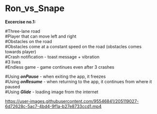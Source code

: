# Ron_vs_Snape

__Excercise no.1:__

#Three-lane road <br />
#Player that can move left and right<br />
#Obstacles on the road<br />
#Obstacles come at a constant speed on the road (obstacles comes towards player)<br />
#Crash notification - toast message + vibration<br />
#3 lives<br />
#Endless game - game continues even after 3 crashes<br />

#Using ***onPause*** - when exiting the app, it freezes<br />
#Using ***onResume*** - when returning to the app, it continues from where it paused<br />
#Using ***Glide*** - loading image from the internet<br />


https://user-images.githubusercontent.com/95546841/205119027-6d72628c-5ac7-4bd4-9f1a-b27e8733ccd1.mp4

